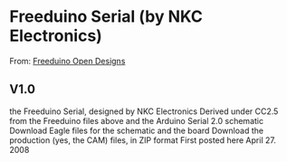 Freeduino Serial (by NKC Electronics)
======

From: [Freeduino Open Designs](http://www.freeduino.org/freeduino_open_designs.html)

V1.0
---------
the Freeduino Serial, designed by NKC Electronics
Derived under CC2.5 from the Freeduino files above and the Arduino Serial 2.0 schematic
Download Eagle files for the schematic and the board
Download the production (yes, the CAM) files, in ZIP format
First posted here April 27. 2008
